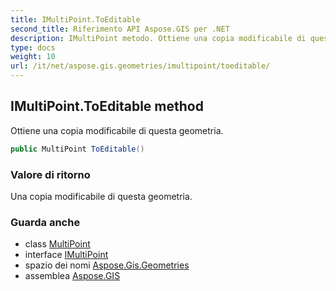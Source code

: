 ```yaml
---
title: IMultiPoint.ToEditable
second_title: Riferimento API Aspose.GIS per .NET
description: IMultiPoint metodo. Ottiene una copia modificabile di questa geometria.
type: docs
weight: 10
url: /it/net/aspose.gis.geometries/imultipoint/toeditable/
---
```

## IMultiPoint.ToEditable method

Ottiene una copia modificabile di questa geometria.

```csharp
public MultiPoint ToEditable()
```

### Valore di ritorno

Una copia modificabile di questa geometria.

### Guarda anche

* class [MultiPoint](../../multipoint/)
* interface [IMultiPoint](../)
* spazio dei nomi [Aspose.Gis.Geometries](../../imultipoint/)
* assemblea [Aspose.GIS](../../../)


